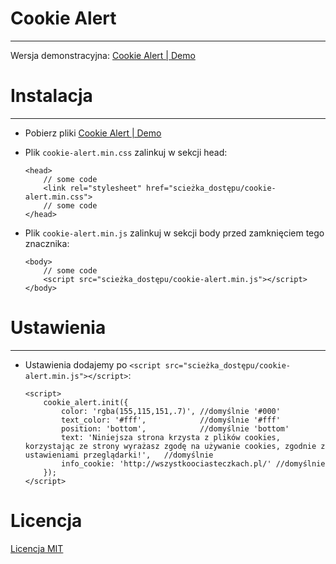 # Cookie Alert
_________
Wersja demonstracyjna: [Cookie Alert | Demo](https://xmentor.github.io/cookie_alert)

# Instalacja
_________
* Pobierz pliki [Cookie Alert | Demo](https://github.com/xmentor/cookie_alert/archive/master.zip)

* Plik `cookie-alert.min.css` zalinkuj w sekcji head:
    ```
    <head>
        // some code
        <link rel="stylesheet" href="scieżka_dostępu/cookie-alert.min.css">
        // some code
    </head>
    ```
* Plik `cookie-alert.min.js` zalinkuj w sekcji body przed zamknięciem tego znacznika:
    ```
    <body>
        // some code
        <script src="scieżka_dostępu/cookie-alert.min.js"></script>
    </body>
    ```    
    
# Ustawienia
_________
* Ustawienia dodajemy po `<script src="scieżka_dostępu/cookie-alert.min.js"></script>`:

    ```
    <script>
        cookie_alert.init({
            color: 'rgba(155,115,151,.7)', //domyślnie '#000'
            text_color: '#fff',            //domyślnie '#fff'
            position: 'bottom',            //domyślnie 'bottom'
            text: 'Niniejsza strona krzysta z plików cookies, korzystając ze strony wyrażasz zgodę na używanie cookies, zgodnie z ustawieniami przeglądarki!',   //domyślnie
            info_cookie: 'http://wszystkoociasteczkach.pl/' //domyślnie
        });
    </script>
    ```
    
# Licencja
<a href="https://github.com/xmentor/cookie_alert/blob/master/LICENSE">Licencja MIT</a>
